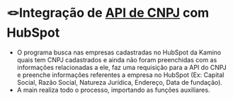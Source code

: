 # 🪢Integração de [API de CNPJ](https://developers.receitaws.com.br/#/) com HubSpot

* O programa busca nas empresas cadastradas no HubSpot da Kamino quais tem CNPJ cadastrados e ainda não foram preenchidas com as informações relacionadas a ele, faz uma requisição para a API do CNPJ e preenche informações referentes a empresa no HubSpot (Ex: Capital Social, Razão Social, Natureza Jurídica, Endereço, Data de fundação).
* A main realiza todo o processo, importando as funções auxiliares.
